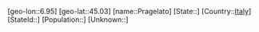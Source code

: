 ﻿---
location: [45.03,6.95]
type: City
tags:
- geo/City


SpocWebEntityId: 33503
isDeleted: false
confidential: public

---
[geo-lon::6.95]
[geo-lat::45.03]
[name::Pragelato]
[State::]
[Country::[Italy](geo/Continent/Europe/Italy.md)]
[StateId::]
[Population::]
[Unknown::]


